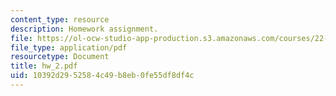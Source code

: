 ```yaml
---
content_type: resource
description: Homework assignment.
file: https://ol-ocw-studio-app-production.s3.amazonaws.com/courses/22-615-mhd-theory-of-fusion-systems-spring-2007/10392d2952584c49b8eb0fe55df8df4c_hw_2.pdf
file_type: application/pdf
resourcetype: Document
title: hw_2.pdf
uid: 10392d29-5258-4c49-b8eb-0fe55df8df4c
---
```

